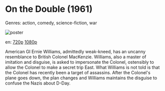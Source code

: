 # On the Double (1961)

Genres: action, comedy, science-fiction, war

![poster](http://image.tmdb.org/t/p/w500/76l1yrnS6GKDZ8RWBJjfTrhTLGG.jpg)

en:
  [720p](magnet:?xt=urn:btih:774F32AF60C9CF1CECB6DDD500402B6B6348555F&tr=udp://glotorrents.pw:6969/announce&tr=udp://tracker.opentrackr.org:1337/announce&tr=udp://torrent.gresille.org:80/announce&tr=udp://tracker.openbittorrent.com:80&tr=udp://tracker.coppersurfer.tk:6969&tr=udp://tracker.leechers-paradise.org:6969&tr=udp://p4p.arenabg.ch:1337&tr=udp://tracker.internetwarriors.net:1337)
  [1080p](magnet:?xt=urn:btih:161EE6D243D6A775ED5985D5D54D19BA9AB6827D&tr=udp://glotorrents.pw:6969/announce&tr=udp://tracker.opentrackr.org:1337/announce&tr=udp://torrent.gresille.org:80/announce&tr=udp://tracker.openbittorrent.com:80&tr=udp://tracker.coppersurfer.tk:6969&tr=udp://tracker.leechers-paradise.org:6969&tr=udp://p4p.arenabg.ch:1337&tr=udp://tracker.internetwarriors.net:1337)
  


American GI Ernie Williams, admittedly weak-kneed, has an uncanny resemblance to British Colonel MacKenzie. Williams, also a master of imitation and disguise, is asked to impersonate the Colonel, ostensibly to allow the Colonel to make a secret trip East. What Williams is not told is that the Colonel has recently been a target of assassins. After the Colonel's plane goes down, the plan changes and Williams maintains the disguise to confuse the Nazis about D-Day.